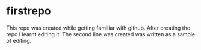 # firstrepo
This repo was created while getting familiar with github.
After creating the repo I learnt editing it.
The second line was created was written as a sample of editing.
